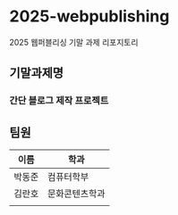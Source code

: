 # 2025-webpublishing
2025 웹퍼블리싱 기말 과제 리포지토리

## 기말과제명
### 간단 블로그 제작 프로젝트

## 팀원
|이름|학과|
|-|-|
|박동준|컴퓨터학부|
|김란호|문화콘텐츠학과|
|||

